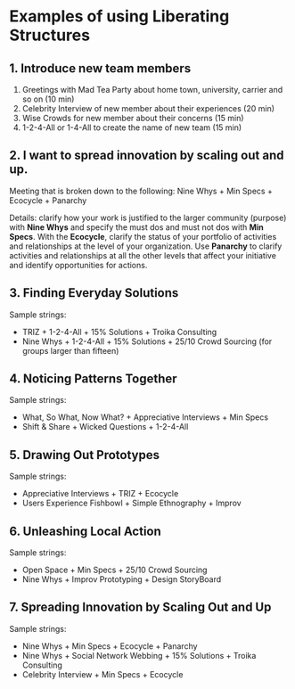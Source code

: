 <!-- numbers -->

# Examples of using Liberating Structures

## 1. Introduce new team members
1. Greetings with Mad Tea Party about home town, university, carrier and so on (10 min)
2. Celebrity Interview of new member about their experiences (20 min)
3. Wise Crowds for new member about their concerns (15 min)
4. 1-2-4-All or 1-4-All to create the name of new team (15 min)

## 2. I want to spread innovation by scaling out and up.
Meeting that is broken down to the following: Nine Whys + Min Specs + Ecocycle + Panarchy

Details: clarify how your work is justified to the larger community (purpose) with **Nine Whys** and specify the must dos and must not dos with **Min Specs**. With the **Ecocycle**, clarify the status of your portfolio of activities and relationships at the level of your organization. Use **Panarchy** to clarify activities and relationships at all the other levels that affect your initiative and identify opportunities for actions.

## 3. Finding Everyday Solutions
Sample strings:
* TRIZ + 1-2-4-All + 15% Solutions + Troika Consulting
* Nine Whys + 1-2-4-All + 15% Solutions + 25/10 Crowd Sourcing (for groups larger than fifteen)

## 4. Noticing Patterns Together
Sample strings:
* What, So What, Now What? + Appreciative Interviews + Min Specs
* Shift & Share + Wicked Questions + 1-2-4-All

## 5. Drawing Out Prototypes
Sample strings:
* Appreciative Interviews + TRIZ + Ecocycle
* Users Experience Fishbowl + Simple Ethnography + Improv

## 6. Unleashing Local Action
Sample strings:
* Open Space + Min Specs + 25/10 Crowd Sourcing
* Nine Whys + Improv Prototyping + Design StoryBoard

## 7. Spreading Innovation by Scaling Out and Up
Sample strings:
* Nine Whys + Min Specs + Ecocycle + Panarchy
* Nine Whys + Social Network Webbing + 15% Solutions + Troika Consulting
* Celebrity Interview + Min Specs + Ecocycle
